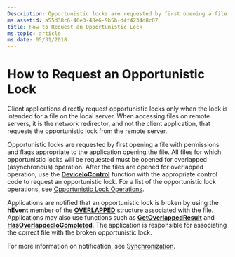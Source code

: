 ```yaml
---
Description: Opportunistic locks are requested by first opening a file with permissions and flags appropriate to the application opening the file. All files for which opportunistic locks will be requested must be opened for overlapped (asynchronous) operation.
ms.assetid: a55d38c6-46e3-48e6-9b5b-d4f4234d8c07
title: How to Request an Opportunistic Lock
ms.topic: article
ms.date: 05/31/2018
---
```


# How to Request an Opportunistic Lock

Client applications directly request opportunistic locks only when the lock is intended for a file on the local server. When accessing files on remote servers, it is the network redirector, and not the client application, that requests the opportunistic lock from the remote server.

Opportunistic locks are requested by first opening a file with permissions and flags appropriate to the application opening the file. All files for which opportunistic locks will be requested must be opened for overlapped (asynchronous) operation. After the files are opened for overlapped operation, use the [**DeviceIoControl**](/windows/desktop/api/ioapiset/nf-ioapiset-deviceiocontrol) function with the appropriate control code to request an opportunistic lock. For a list of the opportunistic lock operations, see [Opportunistic Lock Operations](opportunistic-lock-operations.md).

Applications are notified that an opportunistic lock is broken by using the **hEvent** member of the [**OVERLAPPED**](/windows/desktop/api/minwinbase/ns-minwinbase-overlapped) structure associated with the file. Applications may also use functions such as [**GetOverlappedResult**](/windows/desktop/api/ioapiset/nf-ioapiset-getoverlappedresult) and [**HasOverlappedIoCompleted**](/windows/desktop/api/winbase/nf-winbase-hasoverlappediocompleted). The application is responsible for associating the correct file with the broken opportunistic lock.

For more information on notification, see [Synchronization](/windows/desktop/Sync/synchronization).

 

 